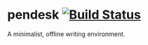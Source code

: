 # pendesk [![Build Status](https://galileo.gmdianaty.com/buildStatus/icon?job=PenDesk)](https://galileo.gmdianaty.com/job/PenDesk/)
A minimalist, offline writing environment.


